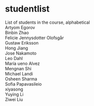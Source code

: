 # studentlist
List of students in the course, alphabetical <br />
Artyom Egorov <br />
Binbin Zhao <br />
Felicie Jennysdotter Olofsgår <br />
Gustaw Eriksson  <br />
Hong Jiang <br />
Jose Nakamoto <br />
Leo Dahl <br />
María ueno Alvez <brr />     
Mengnan Shi <br />
Michael Landi <br />
Osheen Sharma <br />
Sofia Papavasileio <br />
xiyasong <br />
Yuying Li <br />
Ziwei Liu <br />
